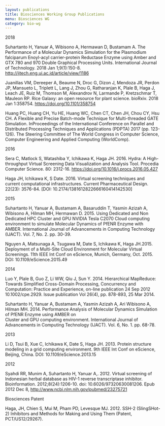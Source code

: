 ```yaml
---
layout: publications
title: Biosciences Working Group Publications
menu: Biosciences WG
category: bio-wg
---
```


<div class="border">2018</div>

Suhartanto H, Yanuar A, Wibisono A, Hermawan D, Bustamam A. The Performance of a Molecular Dynamics Simulation for the Plasmodium falciparum Enoyl-acyl carrier-protein Reductase Enzyme using Amber and GTX 780 and 970 Double Graphical Processing Units. International Journal of Technology. 2018 Jan 1;9(1):150-8. http://ijtech.eng.ui.ac.id/article/view/1186

Juanillas VM, Dereeper A, Beaume N, Droc G, Dizon J, Mendoza JR, Perdon JP, Mansueto L, Triplett L, Lang J, Zhou G, Ratharanjan K, Plale B, Haga J, Leach JE, Ruiz M, Thomson M, Alexandrov N, Larmande P, Kretzschmar T, Mauleon RP. Rice Galaxy: an open resource for plant science. bioRxiv. 2018 Jan 1:358754. https://doi.org/10.1101/358754 

Huang PC, Huang CH, Yu HE, Huang WC, Chen CT, Chen JH, Chou CY, Hsu CH. A Flexible and Precise Batch-mode Technique for Multi-threaded GATE Simulation. InProceedings of the International Conference on Parallel and Distributed Processing Techniques and Applications (PDPTA) 2017 (pp. 123-126). The Steering Committee of The World Congress in Computer Science, Computer Engineering and Applied Computing (WorldComp).

<div class="border">2016</div>

Sera C, Matlock S, Watashiba Y, Ichikawa K, Haga JH. 2016. Hydra: A High-throughput Virtual 
Screening Data Visualization and Analysis Tool. Procedia Computer Science. 80: 2312-16. 
https://doi.org/10.1016/j.procs.2016.05.427

Haga JH, Ichikawa K, S Date. 2016. Virtual screening techniques and current computational 
infrastructures. Current Pharmaceutical Design. 22(23): 3576-84. [DOI: 
10.2174/1381612822666160414142530]

<div class="border">2015</div>

Suhartanto H, Yanuar A, Bustamam A, Basaruddin T, Yasmin Azizah A, Wibisono A, Hilman 
MH, Hermawan D. 2015. Using Dedicated and Non Dedicated HPC Cluster and GPU NVIDIA 
Tesla C2070 Cloud computing environment to simulate Molecular Dynamics of PfENR Enzyme 
with AMBER. International Journal of Advancements in Computing Technology (IJACT). Vol. 
7, No. 2. pp. 30-39.

Nguyen A, Matsunaga A, Tsugawa M, Date S, Ichikawa K, Haga JH.2015. Deployment of a 
Multi-Site Cloud Environment for Molecular Virtual Screenings. 11th IEEE Int Conf on eScience, 
Munich, Germany, Oct. 2015. DOI: 10.1109/eScience.2015.49

<div class="border">2014</div>

Luo Y, Plale B, Guo Z, Li WW, Qiu J, Sun Y. 2014. Hierarchical MapReduce: Towards 
Simplified Cross-Domain Processing, Concurrency and Computation: Practice and
Experience, on-line publication 24 Sep 2012 10.1002/cpe.2929.  Issue publication Vol
26(4), pp. 878-893, 25  Mar 2014.

Suhartanto H, Yanuar A, Bustamam A, Yasmin Azizah A, Ari Wibisono A, Hilman MH. 2014. 
Performance Analysis of Molecular Dynamics Simulation of PfENR Enzyme using AMBER on  
Cluster and GPU computing environment. International Journal of Advancements in Computing 
Technology (IJACT). Vol. 6, No. 1. pp. 68-78. 

<div class="border">2013</div>

Li D, Tsui B, Xue C, Ichikawa K, Date S, Haga JH. 2013. Protein structure modeling in a grid 
computing environment. 9th IEEE Int Conf on eScience, Beijing, China. 
DOI: 10.1109/eScience.2013.15


<div class="border">2012</div>

Syahdi RR, Munim A, Suhartanto H, Yanuar A,. 2012. Virtual screening of Indonesian herbal 
database as HIV-1 reverse transcriptase inhibitor. Bioinformation.  2012;8(24):1206-10. 
doi: 10.6026/97320630081206. Epub 2012 Dec 8,
http://www.ncbi.nlm.nih.gov/pubmed/23275721

<div class="border">Biosciences Patent</div>

Haga, JH, Chien S, Mui M, Pham PD, Levesque MJ. 2012. SSH-2 (SlingSHot-2)
Inhibitors and Methods for Making and Using Them (Patent, PCT/US12/29267).


